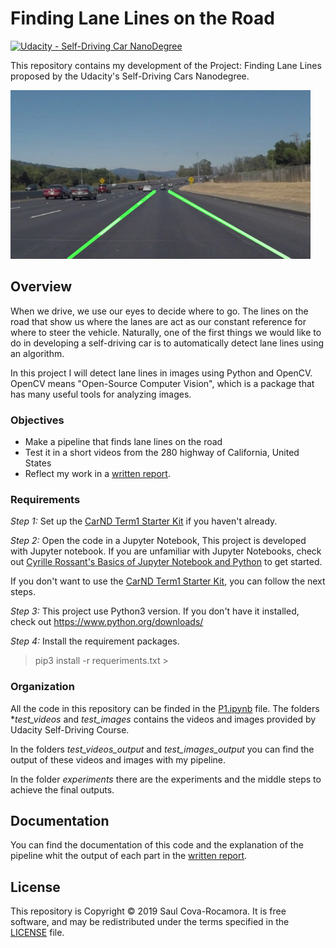 # **Finding Lane Lines on the Road** 
[![Udacity - Self-Driving Car NanoDegree](https://s3.amazonaws.com/udacity-sdc/github/shield-carnd.svg)](http://www.udacity.com/drive)

This repository contains my development of the Project: Finding Lane Lines proposed by the Udacity's Self-Driving Cars Nanodegree.

<img src="test_images_output/lines_solidWhiteCurve.jpg" width="480" alt="Lane Lines" />

## Overview

When we drive, we use our eyes to decide where to go.  The lines on the road that show us where the lanes are act as our constant reference for where to steer the vehicle.  Naturally, one of the first things we would like to do in developing a self-driving car is to automatically detect lane lines using an algorithm.

In this project I will detect lane lines in images using Python and OpenCV.  OpenCV means "Open-Source Computer Vision", which is a package that has many useful tools for analyzing images.  

### Objectives
* Make a pipeline that finds lane lines on the road
* Test it in a short videos from the 280 highway of California, United States
* Reflect my work in a  <A HREF="https://github.com/rscova/CarND-LaneLines-P1/blob/master/writeup.md" target="_blank"> written report</A>.

###  Requirements
*Step 1:* Set up the [CarND Term1 Starter Kit](https://classroom.udacity.com/nanodegrees/nd013/parts/fbf77062-5703-404e-b60c-95b78b2f3f9e/modules/83ec35ee-1e02-48a5-bdb7-d244bd47c2dc/lessons/8c82408b-a217-4d09-b81d-1bda4c6380ef/concepts/4f1870e0-3849-43e4-b670-12e6f2d4b7a7) if you haven't already.

*Step 2:* Open the code in a Jupyter Notebook,
This project is developed with Jupyter notebook.  If you are unfamiliar with Jupyter Notebooks, check out <A HREF="https://www.packtpub.com/books/content/basics-jupyter-notebook-and-python" target="_blank">Cyrille Rossant's Basics of Jupyter Notebook and Python</A> to get started.

If you don't want to use the [CarND Term1 Starter Kit](https://classroom.udacity.com/nanodegrees/nd013/parts/fbf77062-5703-404e-b60c-95b78b2f3f9e/modules/83ec35ee-1e02-48a5-bdb7-d244bd47c2dc/lessons/8c82408b-a217-4d09-b81d-1bda4c6380ef/concepts/4f1870e0-3849-43e4-b670-12e6f2d4b7a7), you can follow the next steps.

*Step 3:* This project use Python3 version.  If you don't have it installed, check out  https://www.python.org/downloads/ 

*Step 4:* Install the requirement packages.
> pip3 install -r requeriments.txt >

###  Organization
All the code in this repository can be finded in the <A HREF="https://github.com/rscova/CarND-LaneLines-P1/blob/master/writeup.md" target="_blank"> P1.ipynb</A> file.
The folders **test_videos* and *test_images* contains the videos and images provided by Udacity Self-Driving Course.

In the folders *test_videos_output* and *test_images_output* you can find the output of these videos and images with my pipeline.

In the folder *experiments* there are the experiments and the middle steps to achieve the final outputs.

## Documentation

You can find the documentation of this code and the explanation of the pipeline whit the output of each part in the <A HREF="https://github.com/rscova/CarND-LaneLines-P1/blob/master/writeup.md" target="_blank"> written report</A>.

## License 
This repository is Copyright © 2019 Saul Cova-Rocamora. It is free software, and may be redistributed under the terms specified in the <A HREF="https://github.com/rscova/CarND-LaneLines-P1/blob/master/LICENSE" target="_blank">LICENSE</A> file.

